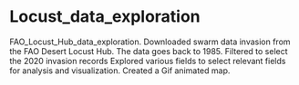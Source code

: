 # Locust_data_exploration
FAO_Locust_Hub_data_exploration.
Downloaded swarm data invasion from the FAO Desert Locust Hub.
The data goes back to 1985. Filtered to select the 2020 invasion records
Explored various fields to select relevant fields for analysis and visualization.
Created a Gif animated map.
